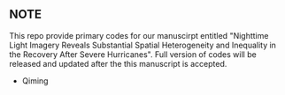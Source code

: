 ## NOTE
This repo provide primary codes for our manuscirpt entitled "Nighttime Light Imagery Reveals Substantial Spatial Heterogeneity and Inequality in the Recovery After Severe Hurricanes". Full version of codes will be released and updated after the this manuscript is accepted. 
- Qiming
